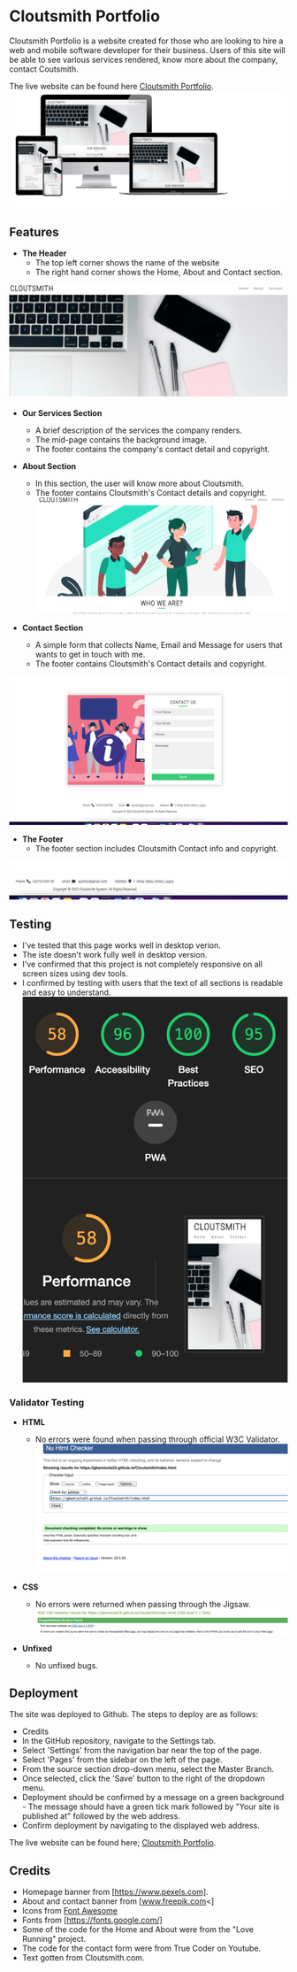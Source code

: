 # Cloutsmith Portfolio

Cloutsmith Portfolio is a website created for those who are looking to hire a web and mobile software  developer for their business. Users of this site will be able to see various services rendered, know more about the company, contact Coutsmith.

The live website can be found here [Cloutsmith Portfolio](https://gbemisola23.github.io/Cloutsmith/index.html).
![Responsive](images/Mockup-screenshot.png)


## Features

* **The Header**
  - The top left corner shows the name of the website 
  - The right hand corner shows the Home, About and Contact section. 
 
![intro](/images/laptopscreenshot.png)

* **Our Services Section**
  - A brief description of the services the company renders.
  - The mid-page contains the background image.
  - The footer contains the company's contact detail and copyright.
  

* **About Section**
  - In this section, the user will know more about Cloutsmith.
  - The footer contains Cloutsmith's Contact details and copyright.
![about](images/about-us-screenshot.png)


* **Contact Section**
  - A simple form that collects  Name, Email and Message for users that wants to get in touch with me.
  - The footer contains Cloutsmith's Contact details  and copyright.
    
![contact](images/Contact-screenshot.png)


* **The Footer**
  - The footer section includes Cloutsmith Contact info and copyright.

 
![footer](images/Footer-screenshot.png)



## Testing

* I've tested that this page works well in desktop verion.
* The iste doesn't work fully well in desktop version.
* I've confirmed that this project is not completely responsive on all screen sizes using dev tools.
* I confirmed by testing with users that the text of all sections is readable and easy to understand.
![responsiveness](images/performance.png)


### Validator Testing

  * **HTML** 
    - No errors were found when passing through official W3C Validator.
![checker](images/checker-screenshot.png)
  * **CSS**
    - No errors were returned when passing through the Jigsaw.
    ![css](images/jigsaw.png)
  

  * **Unfixed**    
    - No unfixed bugs.
 
     
## Deployment

The site was deployed to Github. The steps to deploy are as follows:
   - Credits
- In the GitHub repository, navigate to the Settings tab.
- Select 'Settings' from the navigation bar near the top of the page.
- Select 'Pages' from the sidebar on the left of the page.
- From the source section drop-down menu, select the Master Branch.
- Once selected, click the 'Save' button to the right of the dropdown menu.
- Deployment should be confirmed by a message on a green background - The message should have a green tick mark followed by "Your site is published at" followed by the web address.
- Confirm deployment by navigating to the displayed web address.

 The live website can be found here; [Cloutsmith Portfolio](https://gbemisola23.github.io/Cloutsmith/index.html).
  
 
## Credits


* Homepage banner from [https://www.pexels.com].
* About and contact banner from [www.freepik.com<]
* Icons from [Font Awesome](https://fontawesome.com/)
* Fonts from [https://fonts.google.com/]
* Some of the code for the Home and About were from the "Love Running" project.
* The code for the contact form were from True Coder on Youtube.
* Text gotten from Cloutsmith.com.

